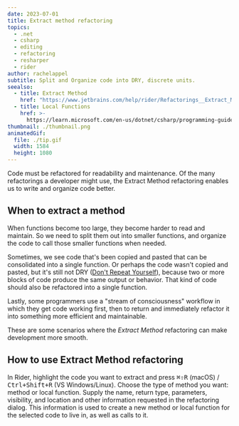 ```yaml
---
date: 2023-07-01
title: Extract method refactoring
topics:
  - .net
  - csharp
  - editing
  - refactoring
  - resharper
  - rider
author: rachelappel
subtitle: Split and Organize code into DRY, discrete units.
seealso:
  - title: Extract Method
    href: "https://www.jetbrains.com/help/rider/Refactorings__Extract_Method.html"
  - title: Local Functions
    href: >-
      https://learn.microsoft.com/en-us/dotnet/csharp/programming-guide/classes-and-structs/local-functions
thumbnail: ./thumbnail.png
animatedGif:
  file: ./tip.gif
  width: 1584
  height: 1080
---
```


Code must be refactored for readability and maintenance.
Of the many refactorings a developer might use, the Extract Method refactoring enables us to write and organize code better.

## When to extract a method

When functions become too large, they become harder to read and maintain.
So we need to split them out into smaller functions, and organize the code to call those smaller functions when needed.

Sometimes, we see code that's been copied and pasted that can be consolidated into a single function.
Or perhaps the code wasn't copied and pasted, but it's still not DRY ([Don't Repeat Yourself](https://en.wikipedia.org/wiki/Don%27t_repeat_yourself)), because two or more blocks of code produce the same output or behavior.
That kind of code should also be refactored into a single function.

Lastly, some programmers use a "stream of consciousness" workflow in which they get code working first, then to return and immediately refactor it into something more efficient and maintainable.

These are some scenarios where the _Extract Method_ refactoring can make development more smooth.

## How to use Extract Method refactoring

In Rider, highlight the code you want to extract and press <kbd>⌘⇧R</kbd> (macOS) / <kbd>Ctrl+Shift+R</kbd> (VS Windows/Linux).
Choose the type of method you want: method or local function.
Supply the name, return type, parameters, visibility, and location and other information requested in the refactoring dialog.
This information is used to create a new method or local function for the selected code to live in, as well as calls to it.
